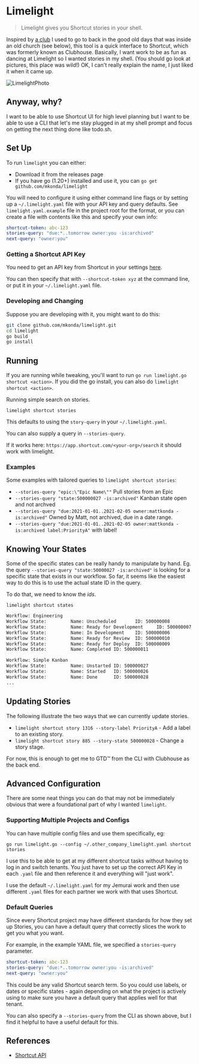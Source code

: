 # Limelight

>Limelight gives you Shortcut stories in your shell.

Inspired by [a club](https://en.wikipedia.org/wiki/The_Limelight#New_York_City_location)
I used to go to back in the good old days that was inside an
old church (see below), this tool is a quick interface to Shortcut,
which was formerly known as Clubhouse.  Basically, I want work to be as fun as dancing at Limelight so I wanted stories in my shell.  (You should go look at pictures, this place
was wild!)  OK, I can't really explain the name, I just liked it when it came up.

![LimelightPhoto](https://upload.wikimedia.org/wikipedia/commons/thumb/8/84/Avalon_NYC_2007_006.jpg/640px-Avalon_NYC_2007_006.jpg)

## Anyway, why?

I want to be able to use Shortcut UI for
high level planning but I want to be able to use a CLI
that let's me stay plugged in at my shell prompt and
focus on getting the next thing done like todo.sh.

## Set Up

To run `limelight` you can either:

* Download it from the releases page
* If you have go (1.20+) installed and use it, you can `go get github.com/mkonda/limelight`

You will need to configure it using either command line flags
or by setting up a `~/.limelight.yaml` file with your API key
and query defaults.  See `limelight.yaml.example` file in the
project root for the format, or you can create a file with contents
like this and specify your own info:

```yaml
shortcut-token: abc-123
stories-query: "due:*..tomorrow owner:you -is:archived"
next-query: "owner:you"
```

### Getting a Shortcut API Key

You need to get an API key from Shortcut in your settings [here](https://app.shortcut.com/settings/account/api-tokens).

You can then specify that with `--shortcut-token xyz` at the command
line, or put it in your `~/.limelight.yaml` file.  

### Developing and Changing

Suppose you are developing with it, you might want to do this:

```sh
git clone github.com/mkonda/limelight.git
cd limelight
go build
go install
```

## Running

If you are running while tweaking, you'll want to run `go run limelight.go shortcut <action>`.  If you did the go install, you can also do `limelight shortcut <action>`.

Running simple search on stories.

`limelight shortcut stories`

This defaults to using the `story-query` in your `~/.limelight.yaml`.

You can also supply a query in `--stories-query`.  

If it works here:  `https://app.shortcut.com/<your-org>/search` it should work with limelight.

### Examples

Some examples with tailored queries to `limelight shortcut stories`:

* `--stories-query "epic:\"Epic Name\""` Pull stories from an Epic
* `--stories-query "state:500000027 -is:archived"` Kanban state open and not archved
* `--stories-query "due:2021-01-01..2021-02-05 owner:mattkonda -is:archived"` Owned by Matt, not archived, due in a date range.
* `--stories-query "due:2021-01-01..2021-02-05 owner:mattkonda -is:archived label:PriorityA"` with label!

## Knowing Your States

Some of the specific states can be really handy to manipulate by hand.
Eg. the query `--stories-query "state:50000027 -is:archived"` is looking for
a specific state that exists in our workflow.  So far, it seems like the
easiest way to do this is to use the actual state ID in the query.

To do that, we need to know the *ids*.

`limelight shortcut states`

```txt
Workflow: Engineering
Workflow State:         Name: Unscheduled       ID: 500000008
Workflow State:         Name: Ready for Development     ID: 500000007
Workflow State:         Name: In Development    ID: 500000006
Workflow State:         Name: Ready for Review  ID: 500000010
Workflow State:         Name: Ready for Deploy  ID: 500000009
Workflow State:         Name: Completed ID: 500000011

Workflow: Simple Kanban
Workflow State:         Name: Unstarted ID: 500000027
Workflow State:         Name: Started   ID: 500000026
Workflow State:         Name: Done      ID: 500000028
...
```

## Updating Stories

The following illustrate the two ways that we can currently update stories.

* `limelight shortcut story 1316 --story-label PriorityA` - Add a label to an existing story.
* `limelight shortcut story 885 --story-state 500000028` - Change a story stage.

For now, this is enough to get me to GTD™ from the CLI with Clubhouse as the back end.

## Advanced Configuration

There are some neat things you can do that may not be immediately
obvious that were a foundational part of why I wanted `limelight`.

### Supporting Multiple Projects and Configs

You can have multiple config files and use them specifically, eg:

`go run limelight.go --config ~/.other_company_limelight.yaml shortcut stories`

I use this to be able to get at my different shortcut tasks without
having to log in and switch tenants.  You just have to set up the correct
API Key in each `.yaml` file and then reference it and everything will
"just work".

I use the default `~/.limelight.yaml` for my Jemurai work and then use
different `.yaml` files for each partner we work with that uses Shortcut.

### Default Queries

Since every Shortcut project may have different standards for how they
set up Stories, you can have a default query that correctly slices the
work to get you what you want.

For example, in the example YAML file, we specified a `stories-query`
parameter.  

```yaml
shortcut-token: abc-123
stories-query: "due:*..tomorrow owner:you -is:archived"
next-query: "owner:you"
```

This could be any valid Shortcut search term.  So you
could use labels, or dates or specific states - again depending on
what the project is actively using to make sure you have a default
query that applies well for that tenant.

You can also specify a `--stories-query` from the CLI as shown above,
but I find it helpful to have a useful default for this.

## References

* [Shortcut API](https://developer.shortcut.com/api/rest/v3)
